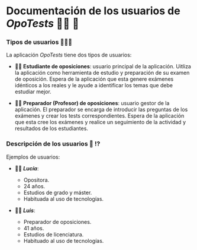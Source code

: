 # Documentación de los usuarios de *OpoTests* :man_student: 📑

### Tipos de usuarios 🧑‍🤝‍🧑

La aplicación *OpoTests* tiene dos tipos de usuarios:

- :man_student: **Estudiante de oposiciones**: usuario principal de la aplicación. Uitliza la aplicación como herramienta de estudio y preparación de su examen de oposición. Espera de la aplicación que esta genere exámenes idénticos a los reales y le ayude a identificar los temas que debe estudiar mejor.  
 
- :woman_teacher: **Preparador (Profesor) de oposiciones**: usuario gestor de la aplicación. El preparador se encarga de introducir las preguntas de los exámenes y crear los tests correspondientes. Espera de la aplicación que esta cree los exámenes y realice un seguimiento de la actividad y resultados de los estudiantes.

### Descripción de los usuarios 📝 ⁉️
Ejemplos de usuarios:

- :woman_student: ***Lucía***: 
  - Opositora.
  - 24 años.
  - Estudios de grado y máster.
  - Habituada al uso de tecnologías.  
  
- :man_teacher: ***Luis***:
  - Preparador de oposiciones.
  - 41 años.
  - Estudios de licenciatura.
  - Habituado al uso de tecnologías.  
